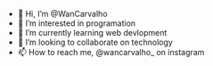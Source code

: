 - 👋 Hi, I’m @WanCarvalho
- 👀 I’m interested in programation
- 🌱 I’m currently learning web devlopment
- 💞️ I’m looking to collaborate on technology
- 📫 How to reach me, @wancarvalho_ on instagram
